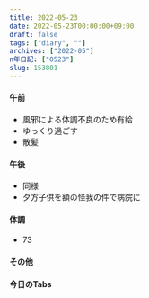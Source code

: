 ```yaml
---
title: 2022-05-23
date: 2022-05-23T00:00:00+09:00
draft: false
tags: ["diary", ""]
archives: ["2022-05"]
n年日記: ["0523"]
slug: 153801
---
```

#### 午前
- 風邪による体調不良のため有給
- ゆっくり過ごす
- 散髪
#### 午後
- 同様
- 夕方子供を額の怪我の件で病院に
#### 体調
- 73
#### その他
#### 今日のTabs